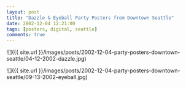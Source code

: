 ```yaml
---
layout: post
title: "Dazzle & Eyeball Party Posters from Downtown Seattle"
date: 2002-12-04 12:21:00
tags: [posters, digital, seattle]
comments: true
---
```

![]({{ site.url }}/images/posts/2002-12-04-party-posters-downtown-seattle/04-12-2002-dazzle.jpg)

![]({{ site.url }}/images/posts/2002-12-04-party-posters-downtown-seattle/09-13-2002-eyeball.jpg)
